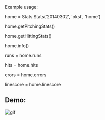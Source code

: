 Example usage:

  home = Stats.Stats('20140302', 'okst', 'home')
  
  home.getPitchingStats()
  
  home.getHittingStats()
  
  home.info()

  runs = home.runs
  
  hits = home.hits
  
  erors = home.errors
  
  linescore = home.linescore

## Demo:

![gif](http://i.imgur.com/rG0N197.gif)
